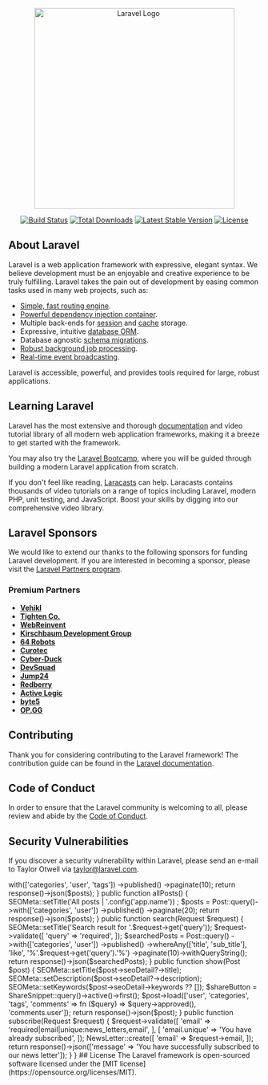 <p align="center"><a href="https://laravel.com" target="_blank"><img src="https://raw.githubusercontent.com/laravel/art/master/logo-lockup/5%20SVG/2%20CMYK/1%20Full%20Color/laravel-logolockup-cmyk-red.svg" width="400" alt="Laravel Logo"></a></p>

<p align="center">
<a href="https://github.com/laravel/framework/actions"><img src="https://github.com/laravel/framework/workflows/tests/badge.svg" alt="Build Status"></a>
<a href="https://packagist.org/packages/laravel/framework"><img src="https://img.shields.io/packagist/dt/laravel/framework" alt="Total Downloads"></a>
<a href="https://packagist.org/packages/laravel/framework"><img src="https://img.shields.io/packagist/v/laravel/framework" alt="Latest Stable Version"></a>
<a href="https://packagist.org/packages/laravel/framework"><img src="https://img.shields.io/packagist/l/laravel/framework" alt="License"></a>
</p>

## About Laravel

Laravel is a web application framework with expressive, elegant syntax. We believe development must be an enjoyable and creative experience to be truly fulfilling. Laravel takes the pain out of development by easing common tasks used in many web projects, such as:

- [Simple, fast routing engine](https://laravel.com/docs/routing).
- [Powerful dependency injection container](https://laravel.com/docs/container).
- Multiple back-ends for [session](https://laravel.com/docs/session) and [cache](https://laravel.com/docs/cache) storage.
- Expressive, intuitive [database ORM](https://laravel.com/docs/eloquent).
- Database agnostic [schema migrations](https://laravel.com/docs/migrations).
- [Robust background job processing](https://laravel.com/docs/queues).
- [Real-time event broadcasting](https://laravel.com/docs/broadcasting).

Laravel is accessible, powerful, and provides tools required for large, robust applications.

## Learning Laravel

Laravel has the most extensive and thorough [documentation](https://laravel.com/docs) and video tutorial library of all modern web application frameworks, making it a breeze to get started with the framework.

You may also try the [Laravel Bootcamp](https://bootcamp.laravel.com), where you will be guided through building a modern Laravel application from scratch.

If you don't feel like reading, [Laracasts](https://laracasts.com) can help. Laracasts contains thousands of video tutorials on a range of topics including Laravel, modern PHP, unit testing, and JavaScript. Boost your skills by digging into our comprehensive video library.

## Laravel Sponsors

We would like to extend our thanks to the following sponsors for funding Laravel development. If you are interested in becoming a sponsor, please visit the [Laravel Partners program](https://partners.laravel.com).

### Premium Partners

- **[Vehikl](https://vehikl.com/)**
- **[Tighten Co.](https://tighten.co)**
- **[WebReinvent](https://webreinvent.com/)**
- **[Kirschbaum Development Group](https://kirschbaumdevelopment.com)**
- **[64 Robots](https://64robots.com)**
- **[Curotec](https://www.curotec.com/services/technologies/laravel/)**
- **[Cyber-Duck](https://cyber-duck.co.uk)**
- **[DevSquad](https://devsquad.com/hire-laravel-developers)**
- **[Jump24](https://jump24.co.uk)**
- **[Redberry](https://redberry.international/laravel/)**
- **[Active Logic](https://activelogic.com)**
- **[byte5](https://byte5.de)**
- **[OP.GG](https://op.gg)**

## Contributing

Thank you for considering contributing to the Laravel framework! The contribution guide can be found in the [Laravel documentation](https://laravel.com/docs/contributions).

## Code of Conduct

In order to ensure that the Laravel community is welcoming to all, please review and abide by the [Code of Conduct](https://laravel.com/docs/contributions#code-of-conduct).

## Security Vulnerabilities

If you discover a security vulnerability within Laravel, please send an e-mail to Taylor Otwell via [taylor@laravel.com](mailto:taylor@laravel.com). 


<?php

namespace Firefly\FilamentBlog\Http\Controllers;

use Firefly\FilamentBlog\Facades\SEOMeta;
use Firefly\FilamentBlog\Models\NewsLetter;
use Firefly\FilamentBlog\Models\Post;
use Firefly\FilamentBlog\Models\ShareSnippet;
use Illuminate\Http\Request;

class PostController extends Controller
{
    public function index(Request $request)
    {
        SEOMeta::setTitle('Blog | '.config('app.name')) ;

        $posts = Post::query()->with(['categories', 'user', 'tags'])
            ->published()
            ->paginate(10);

        return response()->json($posts);
    }

    public function allPosts()
    {
        SEOMeta::setTitle('All posts | '.config('app.name')) ;

        $posts = Post::query()->with(['categories', 'user'])
            ->published()
            ->paginate(20);

        return response()->json($posts);
    }

    public function search(Request $request)
    {
        SEOMeta::setTitle('Search result for '.$request->get('query'));

        $request->validate([
            'query' => 'required',
        ]);
        $searchedPosts = Post::query()
            ->with(['categories', 'user'])
            ->published()
            ->whereAny(['title', 'sub_title'], 'like', '%'.$request->get('query').'%')
            ->paginate(10)->withQueryString();

        return response()->json($searchedPosts);
    }

    public function show(Post $post)
    {

        SEOMeta::setTitle($post->seoDetail?->title);

        SEOMeta::setDescription($post->seoDetail?->description);

        SEOMeta::setKeywords($post->seoDetail->keywords ?? []);

        $shareButton = ShareSnippet::query()->active()->first();
        $post->load(['user', 'categories', 'tags', 'comments' => fn ($query) => $query->approved(), 'comments.user']);

        return response()->json($post);
    }

    public function subscribe(Request $request)
    {
        $request->validate([
            'email' => 'required|email|unique:news_letters,email',
        ], [
            'email.unique' => 'You have already subscribed',
        ]);
        NewsLetter::create([
            'email' => $request->email,
        ]);

        return response()->json(['message' => 'You have successfully subscribed to our news letter']);
    }
}


## License

The Laravel framework is open-sourced software licensed under the [MIT license](https://opensource.org/licenses/MIT).
